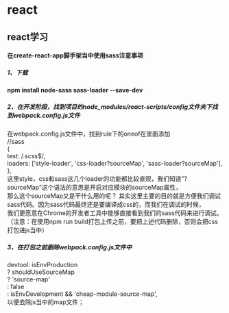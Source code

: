 # react
## react学习
#### 在create-react-app脚手架当中使用sass注意事项
##### 1、下载  
#### npm install node-sass sass-loader --save-dev  
##### 2、在开发阶段，找到项目的node_modules/react-scripts/config文件夹下找到webpack.config.js文件  
在webpack.config.js文件中，找到rule下的oneof在里面添加  
  //sass  
          {  
            test: /\.scss$/,  
            loaders: ['style-loader', 'css-loader?sourceMap', 'sass-loader?sourceMap'],  
          },  
这里style，css和sass这几个loader的功能都比较直观，我们知道"?sourceMap"这个语法的意思是开启对应模块的sourceMap属性，  
那么这个sourceMap又是干什么用的呢？
其实这里主要的目的就是方便我们调试sass代码。因为sass代码最终还是要编译成css的，而我们在调试的时候，  
我们更愿意在Chrome的开发者工具中能够直接看到我们的sass代码来进行调试。  
（注意：在使用npm run build打包上传之前，要把上述代码删除，否则会把css打包进js当中）  
##### 3、在打包之前删除webpack.config.js文件中  
devtool: isEnvProduction  
      ? shouldUseSourceMap  
        ? 'source-map'  
        : false  
      : isEnvDevelopment && 'cheap-module-source-map',  
      以便去除js当中的map文件；  